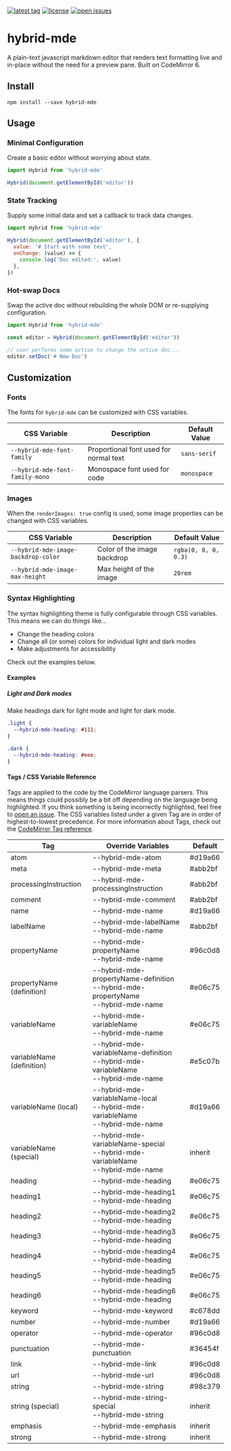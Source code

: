 [![latest tag](https://img.shields.io/github/v/tag/writewithocto/hybrid-mde?color=blue&label=latest%20tag&sort=semver)](https://github.com/writewithocto/hybrid-mde/releases)
[![license](https://img.shields.io/github/license/writewithocto/hybrid-mde)](https://github.com/writewithocto/hybrid-mde/blob/master/LICENSE)
[![open issues](https://img.shields.io/github/issues-raw/writewithocto/hybrid-mde)](https://github.com/writewithocto/hybrid-mde/issues)

# hybrid-mde

A plain-text javascript markdown editor that renders text formatting live and in-place without the need for a preview pane. Built on CodeMirror 6.

## Install

```shell
npm install --save hybrid-mde
```

## Usage

### Minimal Configuration

Create a basic editor without worrying about state.

```js
import Hybrid from 'hybrid-mde'

Hybrid(document.getElementById('editor'))
```

### State Tracking

Supply some initial data and set a callback to track data changes.

```js
import Hybrid from 'hybrid-mde'

Hybrid(document.getElementById('editor'), {
  value: '# Start with some text',
  onChange: (value) => {
    console.log('Doc edited:', value)
  },
})
```

### Hot-swap Docs

Swap the active doc without rebuilding the whole DOM or re-supplying configuration.

```js
import Hybrid from 'hybrid-mde'

const editor = Hybrid(document.getElementById('editor'))

// user performs some action to change the active doc...
editor.setDoc('# New Doc')
```

## Customization

### Fonts

The fonts for `hybrid-mde` can be customized with CSS variables.

| CSS Variable                    | Description                            | Default Value |
| ----                            | ----                                   | ----          |
| `--hybrid-mde-font-family`      | Proportional font used for normal text | `sans-serif`  |
| `--hybrid-mde-font-family-mono` | Monospace font used for code           | `monospace`   |

### Images

When the `renderImages: true` config is used, some image properties can be changed with CSS variables.

| CSS Variable                        | Description                 | Default Value        |
| ----                                | ----                        | ----                 |
| `--hybrid-mde-image-backdrop-color` | Color of the image backdrop | `rgba(0, 0, 0, 0.3)` |
| `--hybrid-mde-image-max-height`     | Max height of the image     | `20rem`              |

### Syntax Highlighting

The syntax highlighting theme is fully configurable through CSS variables. This means we can do things like...

- Change the heading colors
- Change all (or some) colors for individual light and dark modes
- Make adjustments for accessibility

Check out the examples below.

#### Examples

##### Light and Dark modes

Make headings dark for light mode and light for dark mode.

```css
.light {
  --hybrid-mde-heading: #111;
}

.dark {
  --hybrid-mde-heading: #eee;
}
```

#### Tags / CSS Variable Reference

Tags are applied to the code by the CodeMirror language parsers. This means things could possibly be a bit off depending on the language being highlighted. If you think something is being incorrectly highlighted, feel free to [open an issue](https://github.com/writewithocto/hybrid-mde/issues). The CSS variables listed under a given Tag are in order of highest-to-lowest precedence. For more information about Tags, check out the [CodeMirror Tag reference](https://codemirror.net/6/docs/ref/#highlight.tags).

| Tag   | Override Variables | Default |
| ----  | ----               | ----    |
| atom  | --hybrid-mde-atom | #d19a66 |
| meta  | --hybrid-mde-meta | #abb2bf |
| processingInstruction | --hybrid-mde-processingInstruction | #abb2bf |
| comment | --hybrid-mde-comment | #abb2bf |
| name | --hybrid-mde-name | #d19a66 |
| labelName | --hybrid-mde-labelName<br>--hybrid-mde-name | #abb2bf |
| propertyName | --hybrid-mde-propertyName<br>--hybrid-mde-name | #96c0d8 |
| propertyName (definition) | --hybrid-mde-propertyName-definition<br>--hybrid-mde-propertyName<br>--hybrid-mde-name | #e06c75 |
| variableName | --hybrid-mde-variableName<br>--hybrid-mde-name | #e06c75 |
| variableName (definition) | --hybrid-mde-variableName-definition<br>--hybrid-mde-variableName<br>--hybrid-mde-name | #e5c07b |
| variableName (local) | --hybrid-mde-variableName-local<br>--hybrid-mde-variableName<br>--hybrid-mde-name | #d19a66 |
| variableName (special) | --hybrid-mde-variableName-special<br>--hybrid-mde-variableName<br>--hybrid-mde-name | inherit |
| heading | --hybrid-mde-heading | #e06c75 |
| heading1 | --hybrid-mde-heading1<br>--hybrid-mde-heading | #e06c75 |
| heading2 | --hybrid-mde-heading2<br>--hybrid-mde-heading | #e06c75 |
| heading3 | --hybrid-mde-heading3<br>--hybrid-mde-heading | #e06c75 |
| heading4 | --hybrid-mde-heading4<br>--hybrid-mde-heading | #e06c75 |
| heading5 | --hybrid-mde-heading5<br>--hybrid-mde-heading | #e06c75 |
| heading6 | --hybrid-mde-heading6<br>--hybrid-mde-heading | #e06c75 |
| keyword | --hybrid-mde-keyword | #c678dd |
| number | --hybrid-mde-number | #d19a66 |
| operator | --hybrid-mde-operator | #96c0d8 |
| punctuation | --hybrid-mde-punctuation | #36454f |
| link | --hybrid-mde-link | #96c0d8 |
| url | --hybrid-mde-url | #96c0d8 |
| string | --hybrid-mde-string | #98c379 |
| string (special) | --hybrid-mde-string-special<br>--hybrid-mde-string | inherit |
| emphasis | --hybrid-mde-emphasis | inherit |
| strong | --hybrid-mde-strong | inherit |
